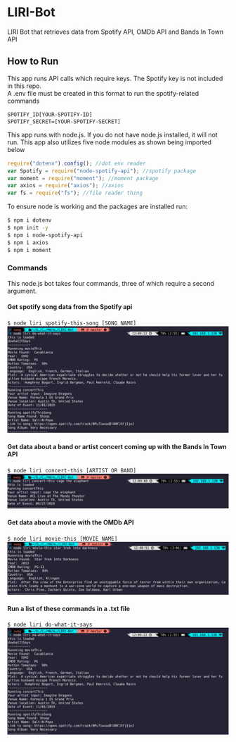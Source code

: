# LIRI-Bot
LIRI Bot that retrieves data from Spotify API, OMDb API and Bands In Town API


## How to Run
This app runs API calls which require keys.  The Spotify key is not included in this repo.  
A .env file must be created in this format to run the spotify-related commands
```
SPOTIFY_ID[YOUR-SPOTIFY-ID]
SPOTIFY_SECRET=[YOUR-SPOTIFY-SECRET]
```

This app runs with node.js.  If you do not have node.js installed, it will not run.
This app also utilizes five node modules as shown being imported below
``` js
require("dotenv").config(); //dot env reader
var Spotify = require("node-spotify-api"); //spotify package
var moment = require("moment"); //moment package
var axios = require("axios"); //axios
var fs = require("fs"); //file reader thing
```
To ensure node is working and the packages are installed run:
``` bash
$ npm i dotenv
$ npm init -y
$ npm i node-spotify-api
$ npm i axios
$ npm i moment
```

### Commands
This node.js bot takes four commands, three of which require a second argument.
#### Get spotify song data from the Spotify api
`$ node liri spotify-this-song [SONG NAME]`
![example spotify-this-song call](do-what-it-says-example.png)
#### Get data about a band or artist concert coming up with the Bands In Town API
`$ node liri concert-this [ARTIST OR BAND]`
![example concert-this call](concert-this-example.png)
#### Get data about a movie with the OMDb API
`$ node liri movie-this [MOVIE NAME]`
![example movie-this call](movie-this-example.png)
#### Run a list of these commands in a .txt file
`$ node liri do-what-it-says`
![example do-what-it-says call](do-what-it-says-example.png)

